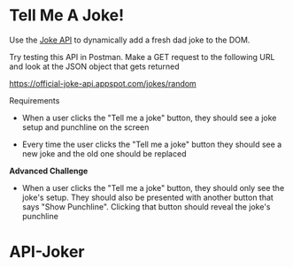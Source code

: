 # Tell Me A Joke!

Use the [Joke API](https://github.com/15Dkatz/official_joke_api) to dynamically add a fresh dad joke to the DOM.

Try testing this API in Postman. Make a GET request to the following URL and look at the JSON object that gets returned

https://official-joke-api.appspot.com/jokes/random

Requirements

- When a user clicks the "Tell me a joke" button, they should see a joke setup and punchline on the screen

- Every time the user clicks the "Tell me a joke" button they should see a new joke and the old one should be replaced

**Advanced Challenge**

- When a user clicks the "Tell me a joke" button, they should only see the joke's setup. They should also be presented with another button that says "Show Punchline". Clicking that button should reveal the joke's punchline
# API-Joker
